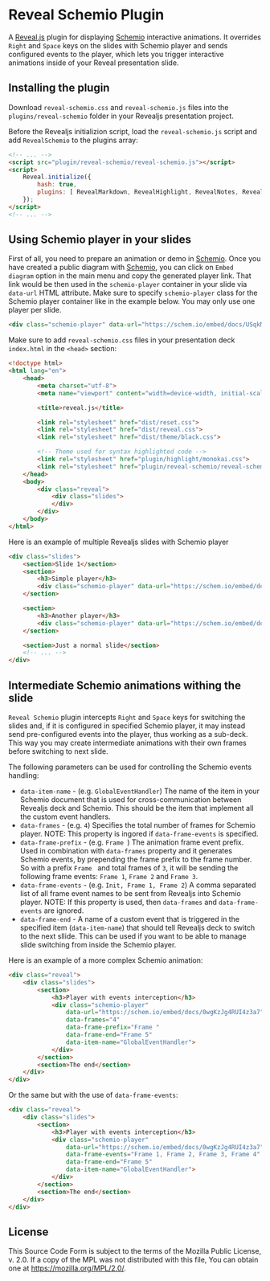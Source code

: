 Reveal Schemio Plugin
=========================

A [Reveal.js](https://github.com/hakimel/reveal.js) plugin for displaying [Schemio](https://schem.io) interactive animations.
It overrides `Right` and `Space` keys on the slides with Schemio player and sends configured events to the player, which lets you trigger interactive animations inside of your Reveal presentation slide.

Installing the plugin
------------------------

Download `reveal-schemio.css` and `reveal-schemio.js` files into the `plugins/reveal-schemio` folder in your Revealjs presentation project.

Before the Revealjs initializion script, load the `reveal-schemio.js` script and add `RevealSchemio` to the plugins array:

```html
<!-- ... -->
<script src="plugin/reveal-schemio/reveal-schemio.js"></script>
<script>
    Reveal.initialize({
        hash: true,
        plugins: [ RevealMarkdown, RevealHighlight, RevealNotes, RevealSchemio ]
    });
</script>
<!-- ... -->
```


Using Schemio player in your slides
-----------------------------------

First of all, you need to prepare an animation or demo in [Schemio](https://schem.io). Once you have created a public diagram with [Schemio](https://schem.io), you can click on `Embed diagram` option in the main menu and copy the generated player link. That link would be then used in the `schemio-player` container in your slide via `data-url` HTML attribute. Make sure to specify `schemio-player` class for the Schemio player container like in the example below. You may only use one player per slide.

```html
<div class="schemio-player" data-url="https://schem.io/embed/docs/USqkMRHEY7JZav9t"></div>
```

Make sure to add `reveal-schemio.css` files in your presentation deck `index.html` in the `<head>` section:

```html
<!doctype html>
<html lang="en">
	<head>
		<meta charset="utf-8">
		<meta name="viewport" content="width=device-width, initial-scale=1.0, maximum-scale=1.0, user-scalable=no">

		<title>reveal.js</title>

		<link rel="stylesheet" href="dist/reset.css">
		<link rel="stylesheet" href="dist/reveal.css">
		<link rel="stylesheet" href="dist/theme/black.css">

		<!-- Theme used for syntax highlighted code -->
		<link rel="stylesheet" href="plugin/highlight/monokai.css">
		<link rel="stylesheet" href="plugin/reveal-schemio/reveal-schemio.css">
	</head>
	<body>
		<div class="reveal">
			<div class="slides">
            </div>
        </div>
    </body>
</html>
```


Here is an example of multiple Revealjs slides with Schemio player


```html
<div class="slides">
    <section>Slide 1</section>
    <section>
        <h3>Simple player</h3>
        <div class="schemio-player" data-url="https://schem.io/embed/docs/Br6TfmWI3wz1qOAJ"> </div>
    </section>

    <section>
        <h3>Another player</h3>
        <div class="schemio-player" data-url="https://schem.io/embed/docs/USqkMRHEY7JZav9t"> </div>
    </section>

    <section>Just a normal slide</section>
    <!-- ... -->
</div>
```


Intermediate Schemio animations withing the slide
-------------------------------------------------

`Reveal Schemio` plugin intercepts `Right` and `Space` keys for switching the slides and, if it is configured in specified Schemio player, it may instead send pre-configured events into the player, thus working as a sub-deck. This way you may create intermediate animations with their own frames before switching to next slide.

The following parameters can be used for controlling the Schemio events handling:

* `data-item-name` - (e.g. `GlobalEventHandler`) The name of the item in your Schemio document that is used for cross-communication between Revealjs deck and Schemio. This should be the item that implement all the custom event handlers.
* `data-frames` - (e.g. `4`) Specifies the total number of frames for Schemio player. NOTE: This property is ingored if `data-frame-events` is specified.
* `data-frame-prefix`  - (e.g. `Frame `) The animation frame event prefix. Used in combination with `data-frames` property and it generates Schemio events, by prepending the frame prefix to the frame number. So with a prefix `Frame ` and total frames of `3`, it will be sending the following frame events: `Frame 1`, `Frame 2` and `Frame 3`.
* `data-frame-events` - (e.g. `Init, Frame 1, Frame 2`) A comma separated list of all frame event names to be sent from Revealjs into Schemio player. NOTE: If this property is used, then `data-frames` and `data-frame-events` are ignored.
* `data-frame-end` - A name of a custom event that is triggered in the specified item (`data-item-name`) that should tell Revealjs deck to switch to the next sllide. This can be used if you want to be able to manage slide switching from inside the Schemio player.


Here is an example of a more complex Schemio animation:

```html
<div class="reveal">
    <div class="slides">
        <section>
            <h3>Player with events interception</h3>
            <div class="schemio-player"
                data-url="https://schem.io/embed/docs/0wgKzJg4RUI4z3a7"
                data-frames="4"
                data-frame-prefix="Frame "
                data-frame-end="Frame 5"
                data-item-name="GlobalEventHandler">
            </div>
        </section>
        <section>The end</section>
    </div>
</div>
```

Or the same but with the use of `data-frame-events`:

```html
<div class="reveal">
    <div class="slides">
        <section>
            <h3>Player with events interception</h3>
            <div class="schemio-player"
                data-url="https://schem.io/embed/docs/0wgKzJg4RUI4z3a7"
                data-frame-events="Frame 1, Frame 2, Frame 3, Frame 4"
                data-frame-end="Frame 5"
                data-item-name="GlobalEventHandler">
            </div>
        </section>
        <section>The end</section>
    </div>
</div>
```



License
---------

This Source Code Form is subject to the terms of the Mozilla Public License, v. 2.0. If a copy of the MPL was not distributed with this file, You can obtain one at https://mozilla.org/MPL/2.0/.